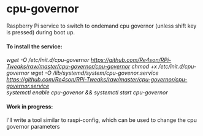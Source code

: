 # cpu-governor

Raspberry Pi service to switch to ondemand cpu governor (unless shift key is pressed) during boot up.  

#### To install the service:  

*wget -O /etc/init.d/cpu-governor https://github.com/Re4son/RPi-Tweaks/raw/master/cpu-governor/cpu-governor*
*chmod +x /etc/init.d/cpu-governor*
*wget -O /lib/systemd/system/cpu-govenor.service https://github.com/Re4son/RPi-Tweaks/raw/master/cpu-governor/cpu-governor.service*  
*systemctl enable cpu-govenor && systemctl start cpu-governor*

#### Work in progress:

I'll write a tool similar to raspi-config, which can be used to change the cpu governor parameters
